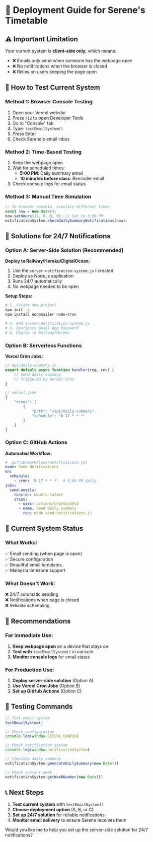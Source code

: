 # 🚀 Deployment Guide for Serene's Timetable

## ⚠️ **Important Limitation**

Your current system is **client-side only**, which means:
- ❌ Emails only send when someone has the webpage open
- ❌ No notifications when the browser is closed
- ❌ Relies on users keeping the page open

## 🧪 **How to Test Current System**

### **Method 1: Browser Console Testing**
1. Open your Vercel website
2. Press `F12` to open Developer Tools
3. Go to "Console" tab
4. Type: `testEmailSystem()`
5. Press Enter
6. Check Serene's email inbox

### **Method 2: Time-Based Testing**
1. Keep the webpage open
2. Wait for scheduled times:
   - **5:00 PM**: Daily summary email
   - **10 minutes before class**: Reminder email
3. Check console logs for email status

### **Method 3: Manual Time Simulation**
```javascript
// In browser console, simulate different times
const now = new Date();
now.setHours(17, 0, 0, 0); // Set to 5:00 PM
notificationSystem.checkDailySummaryNotifications(now);
```

## 🔧 **Solutions for 24/7 Notifications**

### **Option A: Server-Side Solution (Recommended)**

**Deploy to Railway/Heroku/DigitalOcean:**
1. Use the `server-notification-system.js` I created
2. Deploy as Node.js application
3. Runs 24/7 automatically
4. No webpage needed to be open

**Setup Steps:**
```bash
# 1. Create new project
npm init -y
npm install nodemailer node-cron

# 2. Add server-notification-system.js
# 3. Configure Gmail App Password
# 4. Deploy to Railway/Heroku
```

### **Option B: Serverless Functions**

**Vercel Cron Jobs:**
```javascript
// api/daily-summary.js
export default async function handler(req, res) {
    // Send daily summary
    // Triggered by Vercel Cron
}

// vercel.json
{
    "crons": [
        {
            "path": "/api/daily-summary",
            "schedule": "0 17 * * *"
        }
    ]
}
```

### **Option C: GitHub Actions**

**Automated Workflow:**
```yaml
# .github/workflows/notifications.yml
name: Send Notifications
on:
  schedule:
    - cron: '0 17 * * *'  # 5:00 PM daily
jobs:
  send-emails:
    runs-on: ubuntu-latest
    steps:
      - uses: actions/checkout@v2
      - name: Send Daily Summary
        run: node send-notifications.js
```

## 📱 **Current System Status**

### **What Works:**
✅ Email sending (when page is open)  
✅ Secure configuration  
✅ Beautiful email templates  
✅ Malaysia timezone support  

### **What Doesn't Work:**
❌ 24/7 automatic sending  
❌ Notifications when page is closed  
❌ Reliable scheduling  

## 🎯 **Recommendations**

### **For Immediate Use:**
1. **Keep webpage open** on a device that stays on
2. **Test with** `testEmailSystem()` in console
3. **Monitor console logs** for email status

### **For Production Use:**
1. **Deploy server-side solution** (Option A)
2. **Use Vercel Cron Jobs** (Option B)
3. **Set up GitHub Actions** (Option C)

## 🧪 **Testing Commands**

```javascript
// Test email system
testEmailSystem()

// Check configuration
console.log(window.SECURE_CONFIG)

// Check notification system
console.log(window.notificationSystem)

// Simulate daily summary
notificationSystem.generateDailySummary(new Date())

// Check current week
notificationSystem.getWeekNumber(new Date())
```

## 📞 **Next Steps**

1. **Test current system** with `testEmailSystem()`
2. **Choose deployment option** (A, B, or C)
3. **Set up 24/7 solution** for reliable notifications
4. **Monitor email delivery** to ensure Serene receives them

Would you like me to help you set up the server-side solution for 24/7 notifications?